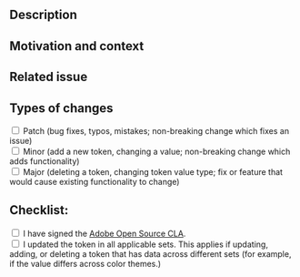 <!--- Title: Provide a general summary of your changes in the Title above -->
<!--- Reviewers: Include @karstens, @GarthDB, @mrcjhicks, @lynnhao -->

## Description

<!--- Describe your changes in detail, including a list of changes -->

## Motivation and context

<!--- Why is this change required? What problem does it solve? -->

## Related issue

<!--- This project only accepts pull requests related to open issues -->
<!--- If suggesting a new feature or change, please discuss it in #spectrum_tokens_talk or design workshop, first -->
<!--- If fixing a bug, there should be an issue describing it with steps to reproduce -->
<!--- Please link to the issue on the next line: -->

## Types of changes

<!--- What types of changes does your code introduce? Put an `x` in all the boxes that apply: -->

<input type="checkbox"/> Patch (bug fixes, typos, mistakes; non-breaking change which fixes an issue) <br>
<input type="checkbox"/> Minor (add a new token, changing a value; non-breaking change which adds functionality) <br>
<input type="checkbox"/> Major (deleting a token, changing token value type; fix or feature that would cause existing functionality to change) <br>

## Checklist:

<!--- Go over all the following points, and put an `x` in all the boxes that apply. -->
<!--- If you're unsure about any of these, don't hesitate to ask. We're here to help! -->

<input type="checkbox"/> I have signed the [Adobe Open Source CLA](https://opensource.adobe.com/cla.html). <br>
<input type="checkbox"/> I updated the token in all applicable sets. This applies if updating, adding, or deleting a token that has data across different sets (for example, if the value differs across color themes.) <br>
